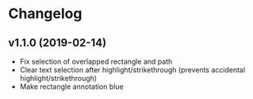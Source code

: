 # Changelog

## v1.1.0 (2019-02-14)

* Fix selection of overlapped rectangle and path
* Clear text selection after highlight/strikethrough (prevents accidental highlight/strikethrough)
* Make rectangle annotation blue
